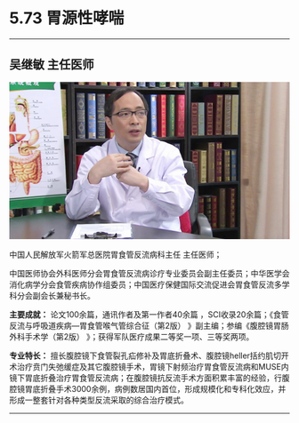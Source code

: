 # 5.73 胃源性哮喘

---

## 吴继敏 主任医师

![1679232908122](image/c05_073/1679232908122.png)

中国人民解放军火箭军总医院胃食管反流病科主任 主任医师；

中国医师协会外科医师分会胃食管反流病诊疗专业委员会副主任委员；中华医学会消化病学分会食管疾病协作组委员；中国医疗保健国际交流促进会胃食管反流多学科分会副会长兼秘书长。

**主要成就：** 论文100余篇，通讯作者及第一作者40余篇 ，SCI收录20余篇；《食管反流与呼吸道疾病—胃食管喉气管综合征（第2版） 》副主编；参编《腹腔镜胃肠外科手术学（第2版） 》；获得军队医疗成果二等奖一项、三等奖两项。

**专业特长：** 擅长腹腔镜下食管裂孔疝修补及胃底折叠术、腹腔镜heller括约肌切开术治疗贲门失弛缓症及其它腹腔镜手术，胃镜下射频治疗胃食管反流病和MUSE内镜下胃底折叠治疗胃食管反流病；在腹腔镜抗反流手术方面积累丰富的经验，行腹腔镜胃底折叠手术3000余例，病例数居国内首位，形成规模化和专科化效应，并形成一整套针对各种类型反流采取的综合治疗模式。

---
